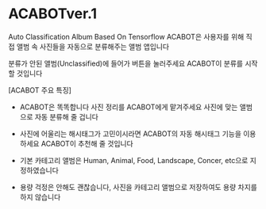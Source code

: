 # ACABOTver.1
Auto Classification Album Based On Tensorflow
ACABOT은 사용자를 위해 직접 앨범 속 사진들을 자동으로 분류해주는 앨범 앱입니다

분류가 안된 앨범(Unclassified)에 들어가 버튼을 눌러주세요
ACABOT이 분류를 시작할 것입니다


 [ACABOT 주요 특징]
 
 - ACABOT은 똑똑합니다 사진 정리를 ACABOT에게 맡겨주세요
   사진에 맞는 앨범으로 자동 분류해 줄 겁니다
   
 - 사진에 어울리는 해시태그가 고민이시라면
   ACABOT의 자동 해시태그 기능을 이용하세요 ACABOT이 추천해 줄 것입니다
   
 - 기본 카테고리 앨범은 Human, Animal, Food, Landscape, Concer, etc으로
   지정하였습니다
   
 - 용량 걱정은 안해도 괜찮습니다, 사진을 카테고리 앨범으로 저장하여도 용량 차지를 하지 않습니다
  
